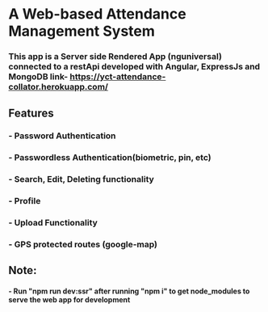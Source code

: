 # A Web-based Attendance Management System
### This app is a Server side Rendered App (nguniversal) connected to a restApi developed with Angular, ExpressJs and MongoDB link- https://yct-attendance-collator.herokuapp.com/

## Features

### - Password Authentication
### - Passwordless Authentication(biometric, pin, etc)
### - Search, Edit, Deleting functionality
### - Profile
### - Upload Functionality
### - GPS protected routes (google-map)

## Note:
#### - Run "npm run dev:ssr" after running "npm i" to get node_modules to serve the web app for development
